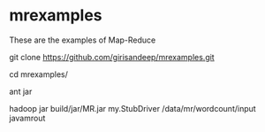 # mrexamples
These are the examples of Map-Reduce

git clone https://github.com/girisandeep/mrexamples.git

cd mrexamples/

ant jar

hadoop jar build/jar/MR.jar my.StubDriver /data/mr/wordcount/input javamrout

